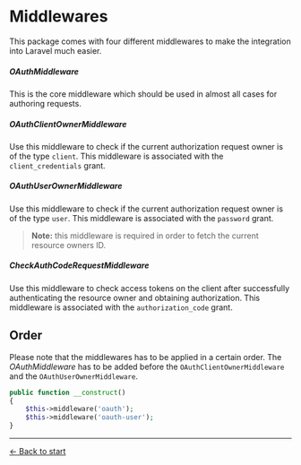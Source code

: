 # Middlewares

This package comes with four different middlewares to make the integration into Laravel much easier.

##### OAuthMiddleware

This is the core middleware which should be used in almost all cases for authoring requests.

##### OAuthClientOwnerMiddleware

Use this middleware to check if the current authorization request owner is of the type `client`. This middleware is associated with the `client_credentials` grant.

##### OAuthUserOwnerMiddleware

Use this middleware to check if the current authorization request owner is of the type `user`. This middleware is associated with the `password` grant.

> **Note:** this middleware is required in order to fetch the current resource owners ID.

##### CheckAuthCodeRequestMiddleware

Use this middleware to check access tokens on the client after successfully authenticating the resource owner and obtaining authorization. This middleware is associated with the `authorization_code` grant.

## Order

Please note that the middlewares has to be applied in a certain order. The *OAuthMiddleware* has to be added before the `OAuthClientOwnerMiddleware` and the `OAuthUserOwnerMiddleware`.

```php
public function __construct()
{
    $this->middleware('oauth');
    $this->middleware('oauth-user');
}
```

---

[&larr; Back to start](../README.md)
